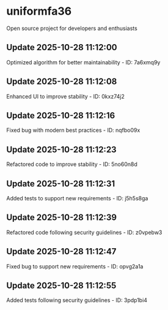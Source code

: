 # uniformfa36
Open source project for developers and enthusiasts

## Update 2025-10-28 11:12:00
Optimized algorithm for better maintainability - ID: 7a6xmq9y


## Update 2025-10-28 11:12:08
Enhanced UI to improve stability - ID: 0kxz74j2


## Update 2025-10-28 11:12:16
Fixed bug with modern best practices - ID: nqfbo09x


## Update 2025-10-28 11:12:23
Refactored code to improve stability - ID: 5no60n8d


## Update 2025-10-28 11:12:31
Added tests to support new requirements - ID: j5h5s8ga


## Update 2025-10-28 11:12:39
Refactored code following security guidelines - ID: z0vpebw3


## Update 2025-10-28 11:12:47
Fixed bug to support new requirements - ID: opvg2a1a


## Update 2025-10-28 11:12:55
Added tests following security guidelines - ID: 3pdp1bi4

